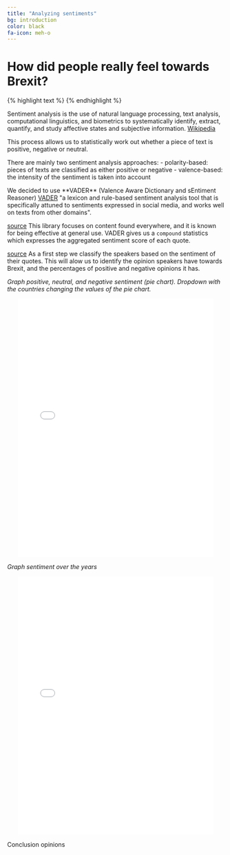 ```yaml
---
title: "Analyzing sentiments"
bg: introduction
color: black
fa-icon: meh-o
---
```


# How did people really feel towards Brexit? 

{% highlight text %}
{% endhighlight %}

<div class="note">
  <p>Sentiment analysis is the use of natural language processing, text analysis, computational linguistics, and biometrics
to systematically identify, extract, quantify, and study affective states and subjective information.
    <a href="https://en.wikipedia.org/wiki/Sentiment_analysis">Wikipedia</a>
  </p>
  <p>This process allows us to statistically work out whether a piece of text is positive, negative or neutral. 
  </p>
  <p>There are mainly two sentiment analysis approaches:
    - polarity-based: pieces of texts are classified as either positive or negative
    - valence-based: the intensity of the sentiment is taken into account
  </p>
  <p>We decided to use **VADER** (Valence Aware Dictionary and sEntiment Reasoner)
        <a href="http://comp.social.gatech.edu/papers/icwsm14.vader.hutto.pdf">VADER</a> 
    "a lexicon and rule-based sentiment analysis tool that is specifically attuned to sentiments expressed in social media, and works well on texts from other domains". 
  </p>
  

[source](https://t-redactyl.io/blog/2017/04/using-vader-to-handle-sentiment-analysis-with-social-media-text.html) 
This library focuses on content found everywhere, and it is known for being effective at general use. 
VADER gives us a `compound` statistics which expresses the aggregated sentiment score of each quote.
</div>

[source](https://t-redactyl.io/blog/2017/04/using-vader-to-handle-sentiment-analysis-with-social-media-text.html) 
As a first step we classify the speakers based on the sentiment of their quotes. This will alow us to identify the opinion speakers have towards Brexit, and the percentages of positive and negative opinions it has.

*Graph positive, neutral, and negative sentiment (pie chart). Dropdown with the countries changing the values of the pie chart.*
<p align="center">
  <iframe style="margin:auto;display:block;" src="assets/fig_speaker_countries.html" width="90%" height="600" frameborder="0" style="border:0" allowfullscreen></iframe>
</p>

*Graph sentiment over the years*
<p align="center">
  <iframe style="margin:auto;display:block;" src="assets/fig_sentiment_years.html" width="90%" height="600" frameborder="0" style="border:0" allowfullscreen></iframe>
</p>

Conclusion opinions

